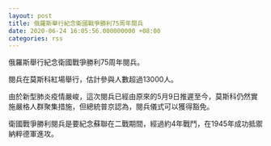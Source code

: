 ```yaml
---
layout: post
title: 俄羅斯舉行紀念衛國戰爭勝利75周年閱兵
date: 2020-06-24 16:05:56.000000000 +08:00
categories: rss
---
```


俄羅斯舉行紀念衛國戰爭勝利75周年閱兵。

閱兵在莫斯科紅場舉行，估計參與人數超過13000人。

由於新型肺炎疫情嚴峻，這次閱兵已經由原來的5月9日推遲至今，莫斯科仍然實施嚴格人群聚集措施，但總統普京認為，閱兵儀式可以獲得豁免。

衛國戰爭勝利閱兵是要紀念蘇聯在二戰期間，經過約4年戰鬥，在1945年成功抵禦納粹德軍進攻。
